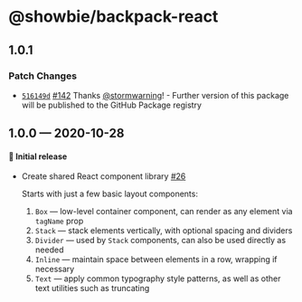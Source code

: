 # @showbie/backpack-react

## 1.0.1

### Patch Changes

- [`516149d`](https://github.com/showbie/backpack/commit/516149daf7c8e7bda4119578548b1697fc3087a4) [#142](https://github.com/showbie/backpack/pull/142) Thanks [@stormwarning](https://github.com/stormwarning)! - Further version of this package will be published to the GitHub Package registry

## 1.0.0 — 2020-10-28

#### 🎉 Initial release

- Create shared React component library [#26](https://github.com/showbie/backpack/pull/26)

  Starts with just a few basic layout components:

  1. `Box` — low-level container component, can render as any
     element via `tagName` prop
  2. `Stack` — stack elements vertically, with optional spacing
     and dividers
  3. `Divider` — used by `Stack` components, can also be used
     directly as needed
  4. `Inline` — maintain space between elements in a row,
     wrapping if necessary
  5. `Text` — apply common typography style patterns, as well
     as other text utilities such as truncating
